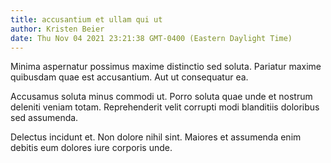 ```yaml
---
title: accusantium et ullam qui ut
author: Kristen Beier
date: Thu Nov 04 2021 23:21:38 GMT-0400 (Eastern Daylight Time)
---
```

Minima aspernatur possimus maxime distinctio sed soluta. Pariatur maxime quibusdam quae est accusantium. Aut ut consequatur ea.

 Accusamus soluta minus commodi ut. Porro soluta quae unde et nostrum deleniti veniam totam. Reprehenderit velit corrupti modi blanditiis doloribus sed assumenda.

 Delectus incidunt et. Non dolore nihil sint. Maiores et assumenda enim debitis eum dolores iure corporis unde.